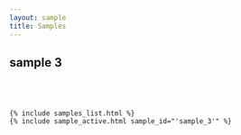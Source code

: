 ```yaml
---
layout: sample
title: Samples
---
```

<div id="wrapper">
<div id="content_area">
<div id="content_body">
<div id="sample">
<h2>sample 3</h2>
<div align="center" style="padding:20px;">
</div>
</div>
</div>
</div>

    {% include samples_list.html %}
    {% include sample_active.html sample_id="'sample_3'" %}

</div>

